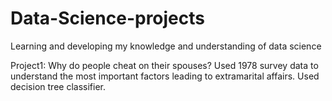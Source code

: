 # Data-Science-projects
Learning and developing my knowledge and understanding of data science

Project1: Why do people cheat on their spouses? Used 1978 survey data to understand the most important factors leading to extramarital affairs. Used decision tree classifier.
